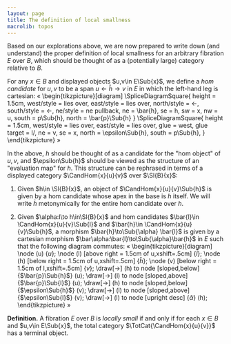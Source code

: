 ```yaml
---
layout: page
title: The definition of local smallness
macrolib: topos
---
```


Based on our explorations above, we are now prepared to write down (and
understand) the proper definition of local smallness for an arbitrary fibration
$E$ over $B$, which should be thought of as a (potentially large) category
relative to $B$.

For any $x\in B$ and displayed objects $u,v\in E\Sub{x}$, we define a *hom
candidate* for $u,v$ to be a span $u\leftarrow \bar{h} \rightarrow v$ in $E$ in which the left-hand leg is cartesian:
«
\begin{tikzpicture}[diagram]
\SpliceDiagramSquare<l/>{
  height = 1.5cm,
  west/style = lies over,
  east/style = lies over,
  north/style = <-,
  south/style = <-,
  ne/style = ne pullback,
  ne = \bar{h},
  se = h,
  sw = x,
  nw = u,
  south = p\Sub{h},
  north = \bar{p}\Sub{h}
}
\SpliceDiagramSquare<r/>{
  height = 1.5cm,
  west/style = lies over,
  east/style = lies over,
  glue = west,
  glue target = l/,
  ne = v,
  se = x,
  north = \epsilon\Sub{h},
  south = p\Sub{h},
}
\end{tikzpicture}
»

In the above, $h$ should be thought of as a candidate for the "hom object" of $u,v$,
and $\epsilon\Sub{h}$ should be viewed as the structure of an "evaluation map" for $h$.
This structure can be rephrased in terms of a displayed category $\CandHom{x}{u}{v}$ over $\Sl{B}{x}$:

1. Given $h\in \Sl{B}{x}$, an object of $\CandHom{x}{u}{v}\Sub{h}$ is given by a hom candidate
   whose apex in the base is $h$ itself. We will write $\bar{h}$ metonymically
   for the entire hom candidate over $h$.

2. Given $\alpha:l\to h\in\Sl{B}{x}$ and hom candidates $\bar{l}\in \CandHom{x}{u}{v}\Sub{l}$ and
   $\bar{h}\in \CandHom{x}{u}{v}\Sub{h}$, a morphism $\bar{h}\to\Sub{\alpha} \bar{l}$ is given by a
   cartesian morphism $\bar\alpha:\bar{l}\to\Sub{\alpha}\bar{h}$ in $E$ such that the
   following diagram commutes:
   «
   \begin{tikzpicture}[diagram]
     \node (u) {$u$};
     \node (l) [above right = 1.5cm of u,xshift=.5cm] {$\bar{l}$};
     \node (h) [below right = 1.5cm of u,xshift=.5cm] {$\bar{h}$};
     \node (v) [below right = 1.5cm of l,xshift=.5cm] {$v$};
     \draw[->] (h) to node [sloped,below] {$\bar{p}\Sub{h}$} (u);
     \draw[->] (l) to node [sloped,above] {$\bar{p}\Sub{l}$} (u);
     \draw[->] (h) to node [sloped,below] {$\epsilon\Sub{h}$} (v);
     \draw[->] (l) to node [sloped,above] {$\epsilon\Sub{l}$} (v);
     \draw[->] (l) to node [upright desc] {$\bar\alpha$} (h);
   \end{tikzpicture}
   »

**Definition.** A fibration $E$ over $B$ is *locally small* if and only if for
each $x\in B$ and $u,v\in E\Sub{x}$, the total category $\TotCat{\CandHom{x}{u}{v}}$
has a terminal object.

